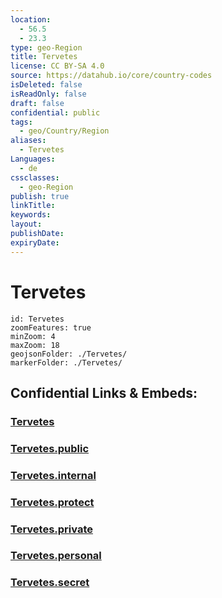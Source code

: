 ```yaml
---
location:
  - 56.5
  - 23.3
type: geo-Region
title: Tervetes
license: CC BY-SA 4.0
source: https://datahub.io/core/country-codes
isDeleted: false
isReadOnly: false
draft: false
confidential: public
tags:
  - geo/Country/Region
aliases:
  - Tervetes
Languages:
  - de
cssclasses:
  - geo-Region
publish: true
linkTitle:
keywords:
layout:
publishDate:
expiryDate:
---
```


# Tervetes

```leaflet
id: Tervetes
zoomFeatures: true 
minZoom: 4 
maxZoom: 18
geojsonFolder: ./Tervetes/
markerFolder: ./Tervetes/
```


## Confidential Links & Embeds: 

### [Tervetes](/_Standards/Earth/Continent/Europe/Europe~North/Latvia/Counties/Tervetes.md) 

### [Tervetes.public](/_public/Earth/Continent/Europe/Europe~North/Latvia/Counties/Tervetes.public.md) 

### [Tervetes.internal](/_internal/Earth/Continent/Europe/Europe~North/Latvia/Counties/Tervetes.internal.md) 

### [Tervetes.protect](/_protect/Earth/Continent/Europe/Europe~North/Latvia/Counties/Tervetes.protect.md) 

### [Tervetes.private](/_private/Earth/Continent/Europe/Europe~North/Latvia/Counties/Tervetes.private.md) 

### [Tervetes.personal](/_personal/Earth/Continent/Europe/Europe~North/Latvia/Counties/Tervetes.personal.md) 

### [Tervetes.secret](/_secret/Earth/Continent/Europe/Europe~North/Latvia/Counties/Tervetes.secret.md)

